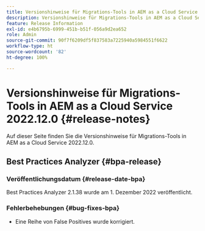 ```yaml
---
title: Versionshinweise für Migrations-Tools in AEM as a Cloud Service 2022.12.0
description: Versionshinweise für Migrations-Tools in AEM as a Cloud Service 2022.12.0
feature: Release Information
exl-id: e4b6795b-6999-451b-b51f-056a9d2ea652
role: Admin
source-git-commit: 90f7f6209df5f837583a7225940a5984551f6622
workflow-type: ht
source-wordcount: '82'
ht-degree: 100%

---
```


# Versionshinweise für Migrations-Tools in AEM as a Cloud Service 2022.12.0 {#release-notes}

Auf dieser Seite finden Sie die Versionshinweise für Migrations-Tools in AEM as a Cloud Service 2022.12.0.

## Best Practices Analyzer {#bpa-release}

### Veröffentlichungsdatum {#release-date-bpa}

Best Practices Analyzer 2.1.38 wurde am 1. Dezember 2022 veröffentlicht.

### Fehlerbehebungen {#bug-fixes-bpa}

* Eine Reihe von False Positives wurde korrigiert.
